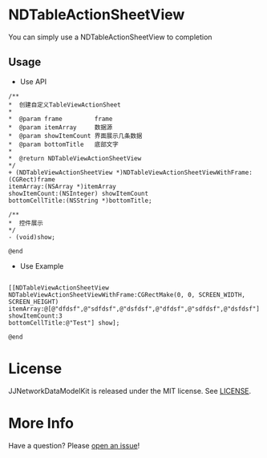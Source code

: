 # NDTableActionSheetView
You can simply use a NDTableActionSheetView to completion

## Usage

* Use API

```objc
/**
*  创建自定义TableViewActionSheet
*
*  @param frame         frame
*  @param itemArray     数据源
*  @param showItemCount 界面展示几条数据
*  @param bottomTitle   底部文字
*
*  @return NDTableViewActionSheetView
*/
+ (NDTableViewActionSheetView *)NDTableViewActionSheetViewWithFrame:(CGRect)frame
itemArray:(NSArray *)itemArray
showItemCount:(NSInteger) showItemCount
bottomCellTitle:(NSString *)bottomTitle;

/**
*  控件展示
*/
- (void)show;

@end
```

* Use Example

```objc

[[NDTableViewActionSheetView NDTableViewActionSheetViewWithFrame:CGRectMake(0, 0, SCREEN_WIDTH, SCREEN_HEIGHT)
itemArray:@[@"dfdsf",@"sdfdsf",@"dsfdsf",@"dfdsf",@"sdfdsf",@"dsfdsf"]
showItemCount:3
bottomCellTitle:@"Test"] show];

@end
```

# License

JJNetworkDataModelKit is released under the MIT license. See
[LICENSE](https://github.com/hamilyjing/JJNetworkDataModelKit/blob/master/LICENSE).

# More Info

Have a question? Please [open an issue](https://github.com/indexjincieryi/NDTableActionSheetView/issues)!

